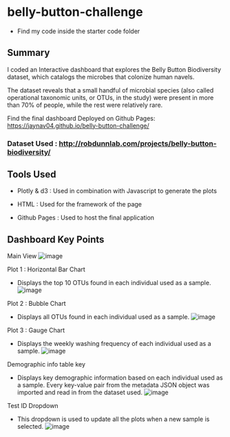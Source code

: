 # belly-button-challenge
- Find my code inside the starter code folder

## Summary
I coded an Interactive dashboard that explores the Belly Button Biodiversity dataset, which catalogs the microbes that colonize human navels.

The dataset reveals that a small handful of microbial species (also called operational taxonomic units, or OTUs, in the study) were present in more than 70% of people, while the rest were relatively rare.

Find the final dashboard Deployed on Github Pages: https://jaynav04.github.io/belly-button-challenge/

### Dataset Used : http://robdunnlab.com/projects/belly-button-biodiversity/

## Tools Used
- Plotly & d3 : Used in combination with Javascript to generate the plots

- HTML : Used for the framework of the page

- Github Pages : Used to host the final application

## Dashboard Key Points

Main View
 ![image](https://github.com/Jaynav04/belly-button-challenge/assets/130405173/a9d6b193-ad7d-4ef9-bc4f-0618922cc93a)

Plot 1 : Horizontal Bar Chart
- Displays the top 10 OTUs found in each individual used as a sample.
 ![image](https://github.com/Jaynav04/belly-button-challenge/assets/130405173/1a6a63fb-449c-4d2b-8ffc-128f2f94c05c)

Plot 2 : Bubble Chart
- Displays all OTUs found in each individual used as a sample.
 ![image](https://github.com/Jaynav04/belly-button-challenge/assets/130405173/890bed74-94d1-4a53-b5c8-f9e9e596abd0)

Plot 3 : Gauge Chart
- Displays the weekly washing frequency of each individual used as a sample.
 ![image](https://github.com/Jaynav04/belly-button-challenge/assets/130405173/c3211547-9773-4170-b613-ce4384ef6f22)

Demographic info table key
- Displays key demographic information based on each individual used as a sample. Every key-value pair from the metadata JSON object was imported and read in from the dataset used.
 ![image](https://github.com/Jaynav04/belly-button-challenge/assets/130405173/4c1d547b-ac6c-471e-8fff-d4664f366ecd)

Test ID Dropdown
- This dropdown is used to update all the plots when a new sample is selected.
 ![image](https://github.com/Jaynav04/belly-button-challenge/assets/130405173/77f69523-3ac2-48d9-862b-ff3ced2be2cc)



